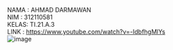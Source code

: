 NAMA : AHMAD DARMAWAN <br/>
NIM  : 312110581<br/>
KELAS: TI.21.A.3<br/>
LINK  : https://www.youtube.com/watch?v=-IdbfhgMlYs<br/>
![image](https://github.com/Darmawan70/barang-aplikasi/assets/127670493/1182b207-1833-4363-ac39-4b56ec7fec31)
